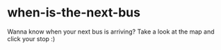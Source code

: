 # when-is-the-next-bus
Wanna know when your next bus is arriving? Take a look at the map and click your stop :)
